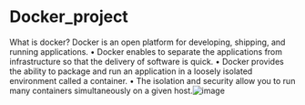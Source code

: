 # Docker_project



What is docker?
Docker is an open platform for developing, shipping, and running applications.
• Docker enables to separate the applications from infrastructure so that the delivery of software is quick.
• Docker provides the ability to package and run an application in a loosely isolated environment called a container.
• The isolation and security allow you to run many containers simultaneously on a given host.![image](https://github.com/AshokTippaluri/Docker_project/assets/96752472/061df52f-a9f5-412f-8507-e2d05d0da1ea)
